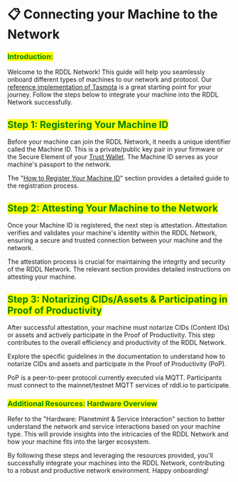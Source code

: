 # 📋 Connecting your Machine to the Network

### <mark style="color:green;">**Introduction:**</mark>&#x20;

Welcome to the RDDL Network! This guide will help you seamlessly onboard different types of machines to our network and protocol. Our [reference implementation of Tasmota](https://github.com/rddl-network/Tasmota) is a great starting point for your journey. Follow the steps below to integrate your machine into the RDDL Network successfully.

## <mark style="color:green;">**Step 1: Registering Your Machine ID**</mark>

Before your machine can join the RDDL Network, it needs a unique identifier called the Machine ID. This is a private/public key pair in your firmware or the Secure Element of your [Trust Wallet](../rddl-compatible-devices/trust-anchor.md). The Machine ID serves as your machine's passport to the network.

The "[How to Register Your Machine ID](registration-of-machine-id-and-attesting-to-the-network.md)" section provides a detailed guide to the registration process.



## <mark style="color:green;">**Step 2: Attesting Your Machine to the Network**</mark>

Once your Machine ID is registered, the next step is attestation. Attestation verifies and validates your machine's identity within the RDDL Network, ensuring a secure and trusted connection between your machine and the network.

The attestation process is crucial for maintaining the integrity and security of the RDDL Network. The relevant section provides detailed instructions on attesting your machine.



## <mark style="color:green;">**Step 3: Notarizing CIDs/Assets & Participating in Proof of Productivity**</mark>

After successful attestation, your machine must notarize CIDs (Content IDs) or assets and actively participate in the Proof of Productivity. This step contributes to the overall efficiency and productivity of the RDDL Network.

Explore the specific guidelines in the documentation to understand how to notarize CIDs and assets and participate in the Proof of Productivity (PoP).

PoP is a peer-to-peer protocol currently executed via MQTT. Participants must connect to the mainnet/testnet MQTT services of rddl.io to participate.&#x20;



### <mark style="color:green;">**Additional Resources:**</mark> <mark style="color:green;">**Hardware Overview**</mark>

Refer to the "Hardware: Planetmint & Service Interaction" section to better understand the network and service interactions based on your machine type. This will provide insights into the intricacies of the RDDL Network and how your machine fits into the larger ecosystem.

By following these steps and leveraging the resources provided, you'll successfully integrate your machines into the RDDL Network, contributing to a robust and productive network environment. Happy onboarding!



